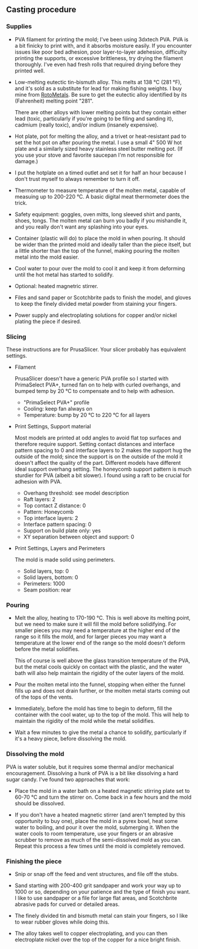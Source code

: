 ## Casting procedure

### Supplies

* PVA filament for printing the mold; I've been using 3dxtech PVA. PVA
  is a bit finicky to print with, and it absorbs moisture easily. If
  you encounter issues like poor bed adhesion, poor layer-to-layer
  adehesion, difficulty printing the supports, or excessive
  brittleness, try drying the filament thoroughly. I've even had fresh
  rolls that required drying before they printed well.

* Low-melting eutectic tin-bismuth alloy. This melts at 138 °C (281
  °F), and it's sold as a substitute for lead for making fishing
  weights.  I buy mine from
  [RotoMetals](https://www.rotometals.com/lead-free-fishing-tackle-weight-bismuth-tin-alloy-281).
  Be sure to get the eutectic alloy identified by its (Fahrenheit)
  melting point "281".

  There are other alloys with lower melting points but they contain
  either lead (toxic, particularly if you're going to be filing and
  sanding it), cadmium (really toxic), and/or indium (insanely
  expensive).

* Hot plate, pot for melting the alloy, and a trivet or heat-resistant
  pad to set the hot pot on after pouring the metal.  I use a small 4"
  500 W hot plate and a similarly sized heavy stainless steel butter
  melting pot. (If you use your stove and favorite saucepan I'm not
  responsible for damage.)

* I put the hotplate on a timed outlet and set it for half an hour
  because I don't trust myself to always remember to turn it off.

* Thermometer to measure temperature of the molten metal, capable of
  measuing up to 200-220 °C. A basic digital meat thermometer does the
  trick.

* Safety equipment: goggles, oven mitts, long sleeved shirt and pants,
  shoes, tongs. The molten metal can burn you badly if you mishandle
  it, and you really don't want any splashing into your eyes.

* Container (plastic will do) to place the mold in when pouring. It should
  be wider than the printed mold and ideally taller than the piece itself,
  but a little shorter than the top of the funnel, making pouring
  the molten metal into the mold easier.

* Cool water to pour over the mold to cool it and keep it from
  deforming until the hot metal has started to solidify.

* Optional: heated magnetric stirrer.

* Files and sand paper or Scotchbrite pads to finish the model, and
  gloves to keep the finely divided metal powder from staining your
  fingers.

* Power supply and electroplating solutions for copper and/or nickel
  plating the piece if desired.


### Slicing

These instructions are for PrusaSlicer. Your slicer probably has
equivalent settings.

* Filament

  PrusaSlicer doesn't have a generic PVA profile so I started with
  PrimaSelect PVA+, turned fan on to help with curled overhangs, and
  bumped temp by 20 °C to compensate and to help with adhesion.

    * "PrimaSelect PVA+" profile
    * Cooling: keep fan always on
    * Temperature: bump by 20 °C to 220 °C for all layers

* Print Settings, Support material

  Most models are printed at odd angles to avoid flat top surfaces and
  therefore require support. Setting contact distances and interface
  pattern spacing to 0 and interface layers to 2 makes the support hug
  the outside of the mold; since the support is on the outside of the
  mold it doesn't affect the quality of the part. Different models
  have different ideal support overhang setting. The honeycomb support
  pattern is much sturdier for PVA (albeit a bit slower).  I found
  using a raft to be crucial for adhesion with PVA.

    * Overhang threshold: see model description
    * Raft layers: 2
    * Top contact Z distance: 0
    * Pattern: Honeycomb
    * Top interface layers: 2
    * Interface pattern spacing: 0
    * Support on build plate only: yes
    * XY separation between object and support: 0

* Print Settings, Layers and Perimeters

  The mold is made solid using perimeters. 

    * Solid layers, top: 0
    * Solid layers, bottom: 0
    * Perimeters: 1000
    * Seam position: rear

### Pouring

* Melt the alloy, heating to 170-190 °C. This is well above its
  melting point, but we need to make sure it will fill the mold before
  solidifying. For smaller pieces you may need a temperature at the
  higher end of the range so it fills the mold, and for larger pieces
  you may want a temperature at the lower end of the range so the mold
  doesn't deform before the metal solidifies.

  This of course is well above the glass transition temperature of the
  PVA, but the metal cools quickly on contact with the plastic, and
  the water bath will also help maintain the rigidity of the outer
  layers of the mold.

* Pour the molten metal into the funnel, stopping when either the
  funnel fills up and does not drain further, or the molten metal
  starts coming out of the tops of the vents.

* Immediately, before the mold has time to begin to deform, fill the
  container with the cool water, up to the top of the mold. This will
  help to maintain the rigidity of the mold while the metal
  solidifies.

* Wait a few minutes to give the metal a chance to solidify,
  particularly if it's a heavy piece, before dissolving the mold.

### Dissolving the mold

PVA is water soluble, but it requires some thermal and/or mechanical
encouragement. Dissolving a hunk of PVA is a bit like dissolving a
hard sugar candy. I've found two approaches that work:

* Place the mold in a water bath on a heated magnetic stirring
  plate set to 60-70 °C and turn the stirrer on. Come back in a
  few hours and the mold should be dissolved.

* If you don't have a heated magnetic stirrer (and aren't tempted by
  this opportunity to buy one), place the mold in a pyrex bowl, heat
  some water to boiling, and pour it over the mold, submerging
  it. When the water cools to room temperature, use your fingers or an
  abrasive scrubber to remove as much of the semi-dissolved mold as
  you can. Repeat this process a few times until the mold is
  completely removed.

###  Finishing the piece

* Snip or snap off the feed and vent structures, and file off the
  stubs.

* Sand starting with 200-400 grit sandpaper and work your way up to
  1000 or so, depending on your patience and the type of finish you
  want. I like to use sandpaper or a file for large flat areas, and
  Scotchbrite abrasive pads for curved or detailed areas.

* The finely divided tin and bismuth metal can stain your fingers, so
  I like to wear rubber gloves while doing this.

* The alloy takes well to copper electroplating, and you can then
  electroplate nickel over the top of the copper for a nice bright
  finish.


